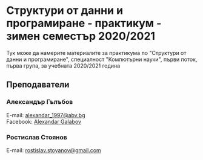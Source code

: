 # Структури от данни и програмиране - практикум - зимен семестър 2020/2021

Тук може да намерите материалите за практикума по "Структури от данни и програмиране", специалност
"Компютърни науки", първи поток, първа група, за учебната 2020/2021 година

## Преподаватели

### Александър Гълъбов

E-mail: alexandar_1997@abv.bg\
Facebook: [Alexandar Galabov](https://www.facebook.com/alexandar.galabov)

### Ростислав Стоянов

E-mail: rostislav.stoyanov@gmail.com
